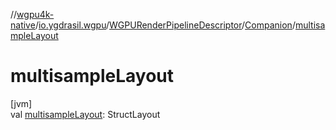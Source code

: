 //[wgpu4k-native](../../../../index.md)/[io.ygdrasil.wgpu](../../index.md)/[WGPURenderPipelineDescriptor](../index.md)/[Companion](index.md)/[multisampleLayout](multisample-layout.md)

# multisampleLayout

[jvm]\
val [multisampleLayout](multisample-layout.md): StructLayout